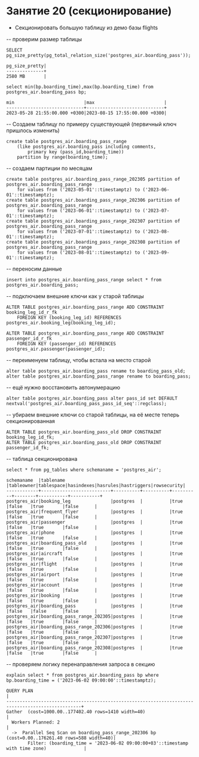 # Занятие 20 (секционирование)

* Секционировать большую таблицу из демо базы flights

-- проверим размер таблицы

	SELECT pg_size_pretty(pg_total_relation_size('postgres_air.boarding_pass'));
	
	pg_size_pretty|
	--------------+
	2580 MB       |

	select min(bp.boarding_time),max(bp.boarding_time) from postgres_air.boarding_pass bp;
	
	min                          |max                          |
	-----------------------------+-----------------------------+
	2023-05-28 21:55:00.000 +0300|2023-08-15 17:55:00.000 +0300|

-- Создаем таблицу по примеру существующей (первичный ключ пришлось изменить)

	create table postgres_air.boarding_pass_range 
		(like postgres_air.boarding_pass including comments,
			primary key (pass_id,boarding_time))
		partition by range(boarding_time);

-- создаем партиции по месяцам

	create table postgres_air.boarding_pass_range_202305 partition of postgres_air.boarding_pass_range
		for values from ('2023-05-01'::timestamptz) to ('2023-06-01'::timestamptz);
	create table postgres_air.boarding_pass_range_202306 partition of postgres_air.boarding_pass_range
		for values from ('2023-06-01'::timestamptz) to ('2023-07-01'::timestamptz);
	create table postgres_air.boarding_pass_range_202307 partition of postgres_air.boarding_pass_range
		for values from ('2023-07-01'::timestamptz) to ('2023-08-01'::timestamptz);
	create table postgres_air.boarding_pass_range_202308 partition of postgres_air.boarding_pass_range
		for values from ('2023-08-01'::timestamptz) to ('2023-09-01'::timestamptz);

-- переносим данные

	insert into postgres_air.boarding_pass_range select * from postgres_air.boarding_pass;

-- подключаем внешние ключи как у старой таблицы

	ALTER TABLE postgres_air.boarding_pass_range ADD CONSTRAINT booking_leg_id_r_fk 
		FOREIGN KEY (booking_leg_id) REFERENCES postgres_air.booking_leg(booking_leg_id);

	ALTER TABLE postgres_air.boarding_pass_range ADD CONSTRAINT passenger_id_r_fk 
		FOREIGN KEY (passenger_id) REFERENCES postgres_air.passenger(passenger_id);

-- переименуем таблицу, чтобы встала на место старой

	alter table postgres_air.boarding_pass rename to boarding_pass_old;
	alter table postgres_air.boarding_pass_range rename to boarding_pass;

-- ещё нужно восстановить автонумерацию

	alter table postgres_air.boarding_pass alter pass_id set DEFAULT nextval('postgres_air.boarding_pass_pass_id_seq'::regclass);

-- убираем внешние ключи со старой таблицы, на её месте теперь секционированная

	ALTER TABLE postgres_air.boarding_pass_old DROP CONSTRAINT booking_leg_id_fk;
	ALTER TABLE postgres_air.boarding_pass_old DROP CONSTRAINT passenger_id_fk;

-- таблица секционирована

	select * from pg_tables where schemaname = 'postgres_air';
	
	schemaname  |tablename                 |tableowner|tablespace|hasindexes|hasrules|hastriggers|rowsecurity|
	------------+--------------------------+----------+----------+----------+--------+-----------+-----------+
	postgres_air|booking_leg               |postgres  |          |true      |false   |true       |false      |
	postgres_air|frequent_flyer            |postgres  |          |true      |false   |true       |false      |
	postgres_air|passenger                 |postgres  |          |true      |false   |true       |false      |
	postgres_air|phone                     |postgres  |          |true      |false   |true       |false      |
	postgres_air|boarding_pass_old         |postgres  |          |true      |false   |true       |false      |
	postgres_air|aircraft                  |postgres  |          |true      |false   |true       |false      |
	postgres_air|flight                    |postgres  |          |true      |false   |true       |false      |
	postgres_air|airport                   |postgres  |          |true      |false   |true       |false      |
	postgres_air|account                   |postgres  |          |true      |false   |true       |false      |
	postgres_air|booking                   |postgres  |          |true      |false   |true       |false      |
	postgres_air|boarding_pass             |postgres  |          |true      |false   |false      |false      |
	postgres_air|boarding_pass_range_202305|postgres  |          |true      |false   |true       |false      |
	postgres_air|boarding_pass_range_202306|postgres  |          |true      |false   |true       |false      |
	postgres_air|boarding_pass_range_202307|postgres  |          |true      |false   |true       |false      |
	postgres_air|boarding_pass_range_202308|postgres  |          |true      |false   |true       |false      |

-- проверяем логику перенаправления запроса в секцию

	explain select * from postgres_air.boarding_pass bp where bp.boarding_time = ('2023-06-02 09:00:00'::timestamptz);
	
	QUERY PLAN                                                                                        |
	--------------------------------------------------------------------------------------------------+
	Gather  (cost=1000.00..177402.40 rows=1410 width=40)                                              |
	  Workers Planned: 2                                                                              |
	  ->  Parallel Seq Scan on boarding_pass_range_202306 bp  (cost=0.00..176261.40 rows=588 width=40)|
			Filter: (boarding_time = '2023-06-02 09:00:00+03'::timestamp with time zone)              |
